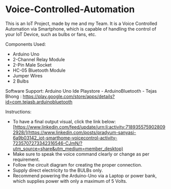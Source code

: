 # Voice-Controlled-Automation
This is an IoT Project, made by me and my Team. It is a Voice Controlled Automation via Smartphone, which is capable of handling the control of your IoT Device, such as bulbs or fans, etc.

Components Used:
- Arduino Uno
- 2-Channel Relay Module
- 2-Pin Male Socket
- HC-05 Bluetooth Module
- Jumper Wires
- 2 Bulbs

Software Support:
Arduino Uno Ide
Playstore - ArduinoBluetooth - Tejas Bhong : https://play.google.com/store/apps/details?id=com.tejasb.arduinobluetooth

Instructions:
- To have a final output visual, click the link below:
[https://www.linkedin.com/feed/update/urn:li:activity:7189355759028092928/](https://www.linkedin.com/posts/pradyum-sanyasi-6a9b03142_iot-smarthome-voicecontrol-activity-7235707273342316546-CJmN/?utm_source=share&utm_medium=member_desktop)
- Make sure to speak the voice command clearly or change as per requirement.
- Follow the circuit diagram for creating the proper connection.
- Supply direct electricity to the BULBs only.
- Recommend powering the Arduino-Uno via a Laptop or power bank, which supplies power with only a maximum of 5 Volts. 
